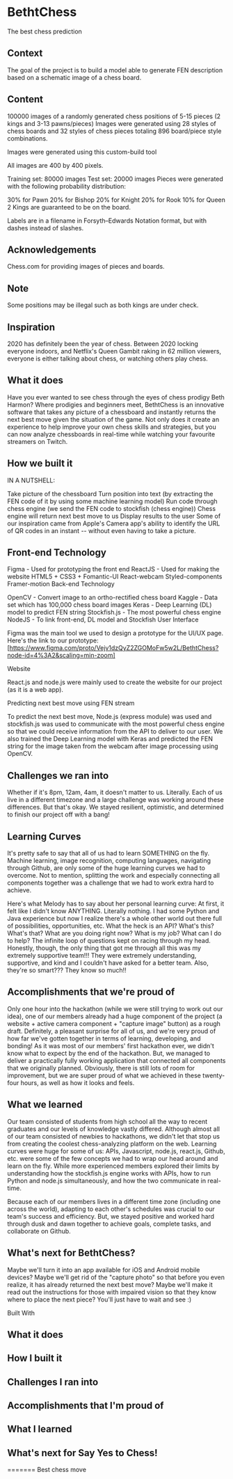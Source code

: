 # BethtChess

The best chess prediction

## Context
The goal of the project is to build a model able to generate FEN description based on a schematic image of a chess board.

## Content
100000 images of a randomly generated chess positions of 5-15 pieces (2 kings and 3-13 pawns/pieces)
Images were generated using 28 styles of chess boards and 32 styles of chess pieces totaling 896 board/piece style combinations.

Images were generated using this custom-build tool

All images are 400 by 400 pixels.

Training set: 80000 images
Test set: 20000 images
Pieces were generated with the following probability distribution:

30% for Pawn
20% for Bishop
20% for Knight
20% for Rook
10% for Queen
2 Kings are guaranteed to be on the board.

Labels are in a filename in Forsyth–Edwards Notation format, but with dashes instead of slashes.

## Acknowledgements
Chess.com for providing images of pieces and boards.

## Note
Some positions may be illegal such as both kings are under check.

## Inspiration
2020 has definitely been the year of chess. Between 2020 locking everyone indoors, and Netflix's Queen Gambit raking in 62 million viewers, everyone is either talking about chess, or watching others play chess.

## What it does
Have you ever wanted to see chess through the eyes of chess prodigy Beth Harmon? Where prodigies and beginners meet, BethtChess is an innovative software that takes any picture of a chessboard and instantly returns the next best move given the situation of the game. Not only does it create an experience to help improve your own chess skills and strategies, but you can now analyze chessboards in real-time while watching your favourite streamers on Twitch.

## How we built it
IN A NUTSHELL:

Take picture of the chessboard
Turn position into text (by extracting the FEN code of it by using some machine learning model)
Run code through chess engine (we send the FEN code to stockfish (chess engine))
Chess engine will return next best move to us
Display results to the user
Some of our inspiration came from Apple's Camera app's ability to identify the URL of QR codes in an instant -- without even having to take a picture.

## Front-end Technology

Figma - Used for prototyping the front end
ReactJS - Used for making the website
HTML5 + CSS3 + Fomantic-UI
React-webcam
Styled-components
Framer-motion
Back-end Technology

OpenCV - Convert image to an ortho-rectified chess board
Kaggle - Data set which has 100,000 chess board images
Keras - Deep Learning (DL) model to predict FEN string
Stockfish.js - The most powerful chess engine
NodeJS - To link front-end, DL model and Stockfish
User Interface

Figma was the main tool we used to design a prototype for the UI/UX page. Here's the link to our prototype: [https://www.figma.com/proto/Vejv1dzQyZ2ZGOMoFw5w2L/BethtChess?node-id=4%3A2&scaling=min-zoom]

Website

React.js and node.js were mainly used to create the website for our project (as it is a web app).

Predicting next best move using FEN stream

To predict the next best move, Node.js (express module) was used and stockfish.js was used to communicate with the most powerful chess engine so that we could receive information from the API to deliver to our user. We also trained the Deep Learning model with Keras and predicted the FEN string for the image taken from the webcam after image processing using OpenCV.

## Challenges we ran into
Whether if it's 8pm, 12am, 4am, it doesn't matter to us. Literally. Each of us live in a different timezone and a large challenge was working around these differences. But that's okay. We stayed resilient, optimistic, and determined to finish our project off with a bang!

## Learning Curves 
It's pretty safe to say that all of us had to learn SOMETHING on the fly. Machine learning, image recognition, computing languages, navigating through Github, are only some of the huge learning curves we had to overcome. Not to mention, splitting the work and especially connecting all components together was a challenge that we had to work extra hard to achieve.

Here's what Melody has to say about her personal learning curve: At first, it felt like I didn't know ANYTHING. Literally nothing. I had some Python and Java experience but now I realize there's a whole other world out there full of possibilities, opportunities, etc. What the heck is an API? What's this? What's that? What are you doing right now? What is my job? What can I do to help? The infinite loop of questions kept on racing through my head. Honestly, though, the only thing that got me through all this was my extremely supportive team!!! They were extremely understanding, supportive, and kind and I couldn't have asked for a better team. Also, they're so smart??? They know so much!!

## Accomplishments that we're proud of
Only one hour into the hackathon (while we were still trying to work out our idea), one of our members already had a huge component of the project (a website + active camera component + "capture image" button) as a rough draft. Definitely, a pleasant surprise for all of us, and we're very proud of how far we've gotten together in terms of learning, developing, and bonding! As it was most of our members' first hackathon ever, we didn't know what to expect by the end of the hackathon. But, we managed to deliver a practically fully working application that connected all components that we originally planned. Obviously, there is still lots of room for improvement, but we are super proud of what we achieved in these twenty-four hours, as well as how it looks and feels.

## What we learned
Our team consisted of students from high school all the way to recent graduates and our levels of knowledge vastly differed. Although almost all of our team consisted of newbies to hackathons, we didn't let that stop us from creating the coolest chess-analyzing platform on the web. Learning curves were huge for some of us: APIs, Javascript, node.js, react.js, Github, etc. were some of the few concepts we had to wrap our head around and learn on the fly. While more experienced members explored their limits by understanding how the stockfish.js engine works with APIs, how to run Python and node.js simultaneously, and how the two communicate in real-time.

Because each of our members lives in a different time zone (including one across the world), adapting to each other's schedules was crucial to our team's success and efficiency. But, we stayed positive and worked hard through dusk and dawn together to achieve goals, complete tasks, and collaborate on Github.

## What's next for BethtChess?
Maybe we'll turn it into an app available for iOS and Android mobile devices? Maybe we'll get rid of the "capture photo" so that before you even realize, it has already returned the next best move? Maybe we'll make it read out the instructions for those with impaired vision so that they know where to place the next piece? You'll just have to wait and see :)

Built With


## What it does

## How I built it

## Challenges I ran into

## Accomplishments that I'm proud of

## What I learned

## What's next for Say Yes to Chess!

=======
Best chess move
